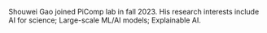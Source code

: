 Shouwei Gao joined PiComp lab in fall 2023. His research interests include AI for science; Large-scale ML/AI models; Explainable AI.
